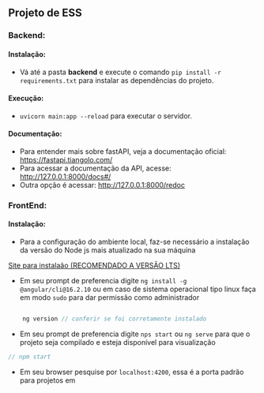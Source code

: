 ## Projeto de ESS

### Backend:

#### Instalação:
- Vá até a pasta **backend** e execute o comando `pip install -r requirements.txt` para instalar as dependências do projeto.

#### Execução:
- `uvicorn main:app --reload` para executar o servidor.

#### Documentação:
- Para entender mais sobre fastAPI, veja a documentação oficial: https://fastapi.tiangolo.com/
- Para acessar a documentação da API, acesse: http://127.0.0.1:8000/docs#/
- Outra opção é acessar: http://127.0.0.1:8000/redoc

### FrontEnd:

#### Instalação:

- Para a configuração do ambiente local, faz-se necessário a instalação da versão do Node js mais atualizado na sua máquina

[Site para instalaão (RECOMENDADO A VERSÃO LTS)](https://nodejs.org/en)

- Em seu prompt de preferencia digite `ng install -g @angular/cli@16.2.10` ou em caso de sistema operacional tipo linux faça em modo `sudo` para dar permissão como administrador

``` javascript

    ng version // conferir se foi corretamente instalado
```


- Em seu prompt de preferencia digite `nps start` ou `ng serve` para que o projeto seja compilado e esteja disponível para visualização

``` javascript
// npm start
```

- Em seu browser pesquise por `localhost:4200`, essa é a porta padrão para projetos em

